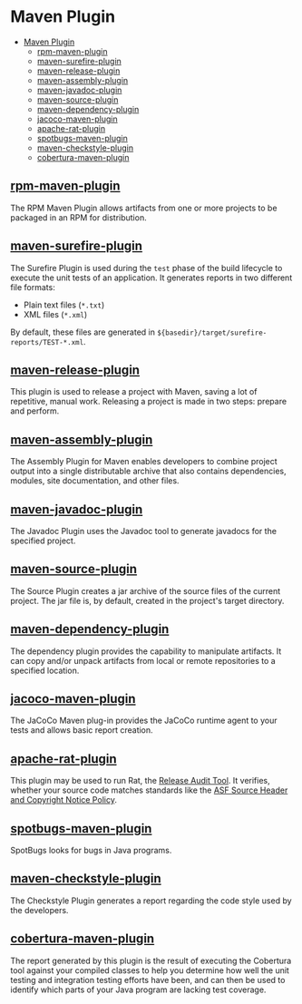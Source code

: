 # Maven Plugin

- [Maven Plugin](#maven-plugin)
  - [rpm-maven-plugin](#rpm-maven-plugin)
  - [maven-surefire-plugin](#maven-surefire-plugin)
  - [maven-release-plugin](#maven-release-plugin)
  - [maven-assembly-plugin](#maven-assembly-plugin)
  - [maven-javadoc-plugin](#maven-javadoc-plugin)
  - [maven-source-plugin](#maven-source-plugin)
  - [maven-dependency-plugin](#maven-dependency-plugin)
  - [jacoco-maven-plugin](#jacoco-maven-plugin)
  - [apache-rat-plugin](#apache-rat-plugin)
  - [spotbugs-maven-plugin](#spotbugs-maven-plugin)
  - [maven-checkstyle-plugin](#maven-checkstyle-plugin)
  - [cobertura-maven-plugin](#cobertura-maven-plugin)

## [rpm-maven-plugin](https://www.mojohaus.org/rpm-maven-plugin/)

The RPM Maven Plugin allows artifacts from one or more projects to be packaged in an RPM for distribution.

## [maven-surefire-plugin](https://maven.apache.org/surefire/maven-surefire-plugin/)

The Surefire Plugin is used during the `test` phase of the build lifecycle to execute the unit tests of an application. It generates reports in two different file formats:

- Plain text files (`*.txt`)
- XML files (`*.xml`)

By default, these files are generated in `${basedir}/target/surefire-reports/TEST-*.xml`.

## [maven-release-plugin](https://maven.apache.org/maven-release/maven-release-plugin/)

This plugin is used to release a project with Maven, saving a lot of repetitive, manual work. Releasing a project is made in two steps: prepare and perform.

## [maven-assembly-plugin](https://maven.apache.org/plugins/maven-assembly-plugin/)

The Assembly Plugin for Maven enables developers to combine project output into a single distributable archive that also contains dependencies, modules, site documentation, and other files.

## [maven-javadoc-plugin](https://maven.apache.org/plugins/maven-javadoc-plugin/)

The Javadoc Plugin uses the Javadoc tool to generate javadocs for the specified project.

## [maven-source-plugin](https://maven.apache.org/plugins/maven-source-plugin/)

The Source Plugin creates a jar archive of the source files of the current project. The jar file is, by default, created in the project's target directory.

## [maven-dependency-plugin](http://maven.apache.org/plugins/maven-dependency-plugin/)

The dependency plugin provides the capability to manipulate artifacts. It can copy and/or unpack artifacts from local or remote repositories to a specified location.

## [jacoco-maven-plugin](https://www.eclemma.org/jacoco/trunk/doc/maven.html)

The JaCoCo Maven plug-in provides the JaCoCo runtime agent to your tests and allows basic report creation.

## [apache-rat-plugin](https://creadur.apache.org/rat/apache-rat-plugin/)

This plugin may be used to run Rat, the [Release Audit Tool](https://creadur.apache.org/rat/index.html). It verifies, whether your source code matches standards like the [ASF Source Header and Copyright Notice Policy](https://www.apache.org/legal/src-headers.html).

## [spotbugs-maven-plugin](https://spotbugs.github.io/spotbugs-maven-plugin/)

SpotBugs looks for bugs in Java programs.

## [maven-checkstyle-plugin](https://maven.apache.org/plugins/maven-checkstyle-plugin/)

The Checkstyle Plugin generates a report regarding the code style used by the developers.

## [cobertura-maven-plugin](http://www.mojohaus.org/cobertura-maven-plugin/)

The report generated by this plugin is the result of executing the Cobertura tool against your compiled classes to help you determine how well the unit testing and integration testing efforts have been, and can then be used to identify which parts of your Java program are lacking test coverage.
